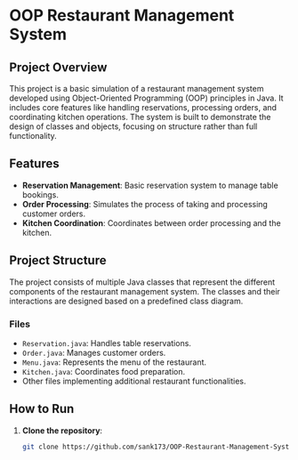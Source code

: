 # OOP Restaurant Management System

## Project Overview

This project is a basic simulation of a restaurant management system developed using Object-Oriented Programming (OOP) principles in Java. It includes core features like handling reservations, processing orders, and coordinating kitchen operations. The system is built to demonstrate the design of classes and objects, focusing on structure rather than full functionality.

## Features

- **Reservation Management**: Basic reservation system to manage table bookings.
- **Order Processing**: Simulates the process of taking and processing customer orders.
- **Kitchen Coordination**: Coordinates between order processing and the kitchen.

## Project Structure

The project consists of multiple Java classes that represent the different components of the restaurant management system. The classes and their interactions are designed based on a predefined class diagram.

### Files
- `Reservation.java`: Handles table reservations.
- `Order.java`: Manages customer orders.
- `Menu.java`: Represents the menu of the restaurant.
- `Kitchen.java`: Coordinates food preparation.
- Other files implementing additional restaurant functionalities.


## How to Run

1. **Clone the repository**:
   ```bash
   git clone https://github.com/sank173/OOP-Restaurant-Management-System.git
